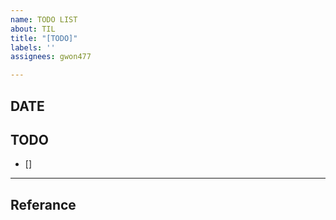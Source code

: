```yaml
---
name: TODO LIST
about: TIL
title: "[TODO]"
labels: ''
assignees: gwon477

---
```


## DATE

## TODO
- [] 

---
## Referance
